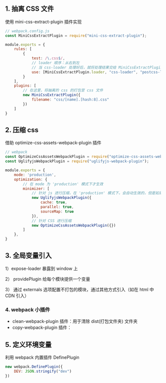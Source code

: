 ## 1. 抽离 CSS 文件

使用 mini-css-extract-plugin 插件实现

```javascript
// webpack.config.js
const MiniCssExtractPlugin = require("mini-css-extract-plugin");

module.exports = {
    rules: [
        {
        	test: /\.css$/,
            // loader 顺序：从右到左
            // 当 css-loader 处理好后，就将处理结果交给 MiniCssExtractPlugin.loader
        	use: [MiniCssExtractPlugin.loader, "css-loader", "postcss-loader"]
      	}
    ],
    plugins: [
        // 在这里，将抽离的 css 的打包至 css 文件
        new MiniCssExtractPlugin({
      		filename: "css/[name].[hash:8].css"
    	})
    ]
}
```



## 2. 压缩 css

借助 optimize-css-assets-webpack-plugin 插件

```javascript
// webpack
const OptimizeCssAssetsWebpackPlugin = require("optimize-css-assets-webpack-plugin");
const UglifyjsWebpackPlugin = require("uglifyjs-webpack-plugin");

module.exports = {
    mode: 'production',
    optimization: {
        // 在 mode 为 'production' 模式下才生效
    	minimizer: [ 
      		// 针对 js 进行压缩，在 'production' 模式下，会自动生效的，但是如果设置了 optimization.minimizer，则会覆盖 webpack 提供的默认设置，因此在这里需要指定 JS 压缩
      		new UglifyjsWebpackPlugin({
        		cache: true,
        		parallel: true,
                sourceMap: true
            }),
      		// 针对 CSS 进行压缩
      		new OptimizeCssAssetsWebpackPlugin({})
    	]
  	},
}
```



## 3. 全局变量引入

1）expose-loader 暴露到 window 上

2） providePlugin 给每个模块提供一个变量

3） 通过 externals 选项配置不打包的模块，通过其他方式引入（如在 html 中 CDN 引入）



### 4. webpack 小插件

* clean-webpack-plugin 插件：用于清除 dist(打包文件夹) 文件夹
* copy-webpack-plugin 插件：



## 5. 定义环境变量

利用 webpack 内置插件 DefinePlugin

```javascript
new webpack.DefinePlugin({
	DEV: JSON.stringify("dev")
})
```

